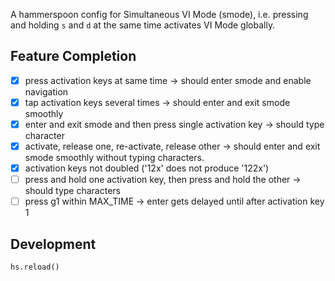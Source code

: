 A hammerspoon config for Simultaneous VI Mode (smode), i.e. pressing and holding `s` and `d` at the same time activates VI Mode globally.

## Feature Completion

- [x] press activation keys at same time -> should enter smode and enable navigation
- [x] tap activation keys several times -> should enter and exit smode smoothly
- [x] enter and exit smode and then press single activation key -> should type character
- [x] activate, release one, re-activate, release other -> should enter and exit smode smoothly without typing characters.
- [x] activation keys not doubled ('12x' does not produce '122x')
- [ ] press and hold one activation key, then press and hold the other -> should type characters
- [ ] press g1<enter> within MAX_TIME -> enter gets delayed until after activation key 1

## Development

```
hs.reload()
```
